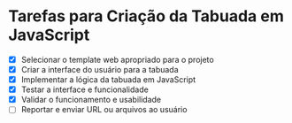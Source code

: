 # Tarefas para Criação da Tabuada em JavaScript

- [x] Selecionar o template web apropriado para o projeto
- [x] Criar a interface do usuário para a tabuada
- [x] Implementar a lógica da tabuada em JavaScript
- [x] Testar a interface e funcionalidade
- [x] Validar o funcionamento e usabilidade
- [ ] Reportar e enviar URL ou arquivos ao usuário
